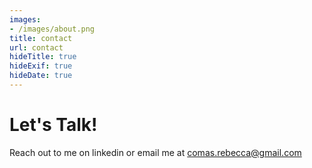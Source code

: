 ```yaml
---
images:
- /images/about.png
title: contact
url: contact
hideTitle: true
hideExif: true
hideDate: true
---
```


# Let's Talk!

Reach out to me on linkedin or email me at comas.rebecca@gmail.com